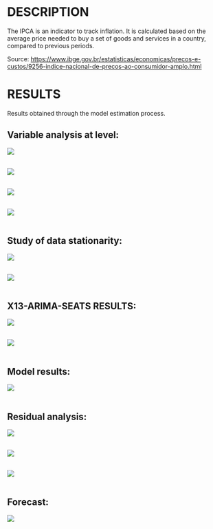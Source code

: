 # **DESCRIPTION**
The IPCA is an indicator to track inflation. It is calculated based on the average price needed to buy a set of goods and services in a country, compared to previous periods.

Source: https://www.ibge.gov.br/estatisticas/economicas/precos-e-custos/9256-indice-nacional-de-precos-ao-consumidor-amplo.html

# **RESULTS**
Results obtained through the model estimation process.

## Variable analysis at level:
<img src="4_results/1_ts_ipca_monthly_percentage.jpg"> <br /> <br />


<img src="4_results/2_fac_facp_ipca_monthly_percentage.jpg"> <br /> <br />


<img src="4_results/3_periodogram_ipca_monthly_percentage.jpg"> <br /> <br />


<img src="4_results/4_level_descriptive_statistics_.jpg"> <br /> <br />


## Study of data stationarity:
<img src="4_results/5_adf_test_level.jpg"> <br /> <br />


<img src="4_results/6_adf_diff_result.jpg"> <br /> <br />


## X13-ARIMA-SEATS RESULTS:
<img src="4_results/7_x13_results_ipca_monthly_percentage.jpg"> <br /> <br />


<img src="4_results/8_x13_seasonal_adjustment_ipca_monthly_percentage.jpg"> <br /> <br />


## Model results:
<img src="4_results/9_model_summary.jpg"> <br /> <br />


## Residual analysis:
<img src="4_results/10_residuals (acf and pacf) - ipca_monthly_percentage.jpg"> <br /> <br />


<img src="4_results/11_residuals (frequency distribution) - ipca_monthly_percentage.jpg"> <br /> <br />


<img src="4_results/12_residuals (time serie) - ipca_monthly_percentage.jpg"> <br /> <br />


## Forecast:
<img src="4_results/13_effective_fitted - ipca_monthly_percentage.jpg"> <br /> <br />
